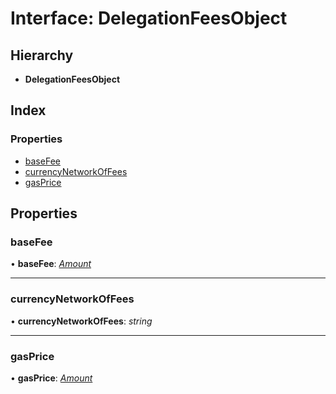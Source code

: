 # Interface: DelegationFeesObject

## Hierarchy

- **DelegationFeesObject**

## Index

### Properties

- [baseFee](_typings_.delegationfeesobject.md#basefee)
- [currencyNetworkOfFees](_typings_.delegationfeesobject.md#currencynetworkoffees)
- [gasPrice](_typings_.delegationfeesobject.md#gasprice)

## Properties

### baseFee

• **baseFee**: _[Amount](_typings_.amount.md)_

---

### currencyNetworkOfFees

• **currencyNetworkOfFees**: _string_

---

### gasPrice

• **gasPrice**: _[Amount](_typings_.amount.md)_
